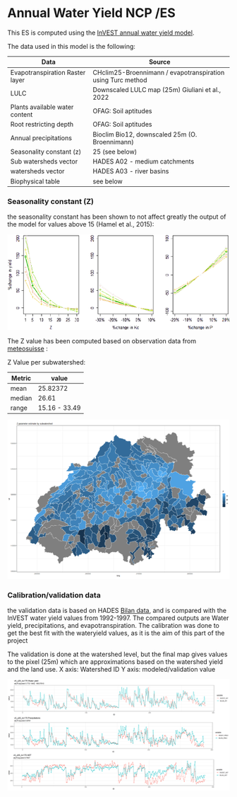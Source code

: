# Annual Water Yield NCP /ES

This ES is computed using the [InVEST annual water yield model](https://storage.googleapis.com/releases.naturalcapitalproject.org/invest-userguide/latest/annual_water_yield.html). 

The data used in this model is the following: 

| Data                            | Source                                                      |
| ------------------------------- | ----------------------------------------------------------- |
| Evapotranspiration Raster layer | CHclim25-Broennimann / evapotranspiration using Turc method |
| LULC                            | Downscaled LULC map (25m) Giuliani et al., 2022             |
| Plants available water content  | OFAG: Soil aptitudes                                        |
| Root restricting depth          | OFAG: Soil aptitudes                                        |
| Annual precipitations           | Bioclim Bio12, downscaled 25m (O. Broennimann)              |
| Seasonality constant (z)        | 25 (see below)                                              |
| Sub watersheds vector           | HADES A02 - medium catchments                               |
| watersheds vector               | HADES A03 - river basins                                    |
| Biophysical table               | see below                                                   |

### Seasonality constant (Z)

the seasonality constant has been shown to not affect greatly the output of the model for values above 15 (Hamel et al., 2015): 

![](https://github.com/ValParCH/ValparCH/blob/main/annual_water_yield/figs/Z_Kc_P.png)

The Z value has been computed based on observation data from [meteosuisse](https://www.meteosuisse.admin.ch/product/input/climate-data/normwerte-pro-messgroesse/np8110/nvrep_np8110_rsd010m0_f.pdf) : 

Z Value per subwatershed: 

| Metric | value         |
| ------ | ------------- |
| mean   | 25.82372      |
| median | 26.61         |
| range  | 15.16 - 33.49 |

![](https://github.com/ValParCH/ValparCH/blob/main/annual_water_yield/figs/subwsheds_Z.png)


### Calibration/validation data

the validation data is based on HADES [Bilan data](https://atlashydrologique.ch/produits/version-imprimee/bilan-hydrique/tableau6-3-1), and is compared with the InVEST water yield values from 1992-1997. The compared outputs are Water yield, precipitations, and evapotranspiration. The calibration was done to get the best fit with the wateryield values, as it is the aim of this part of the project

The validation is done at the watershed level, but the final map gives values to the pixel (25m) which are approximations based on the watershed yield and the land use. 
X axis: Watershed ID
Y axis: modeled/validation value

![](https://github.com/ValParCH/ValparCH/blob/main/annual_water_yield/figs/v5_z25_kc175_plot.png)

